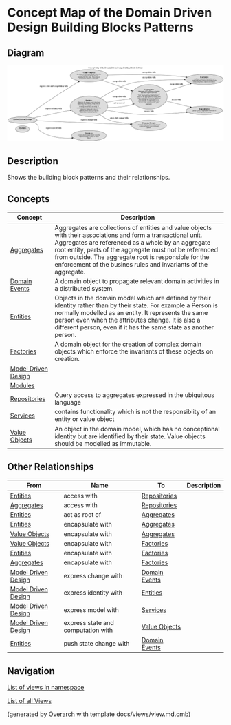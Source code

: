 # Concept Map of the Domain Driven Design Building Blocks Patterns

## Diagram
![Concept Map of the Domain Driven Design Building Blocks Patterns](../../../software-development/domain-driven-design/building-blocks/concept-view.png)

## Description
Shows the building block patterns and their relationships.

## Concepts
| Concept | Description |
|---|---|
| [Aggregates](../../../software-development/domain-driven-design/building-blocks/c-aggregates.md)| Aggregates are collections of entities and value objects with their associations and form a transactional unit. Aggregates are referenced as a whole by an aggregate root entity, parts of the aggregate must not be referenced from outside. The aggregate root is responsible for the enforcement of the busines rules and invariants of the aggregate. |
| [Domain Events](../../../software-development/domain-driven-design/building-blocks/c-domain-events.md)| A domain object to propagate relevant domain activities in a distributed system. |
| [Entities](../../../software-development/domain-driven-design/building-blocks/c-entities.md)| Objects in the domain model which are defined by their identity rather than by their state. For example a Person is normally modelled as an entity. It represents the same person even when the attributes change. It is also a different person, even if it has the same state as another person. |
| [Factories](../../../software-development/domain-driven-design/building-blocks/c-factories.md)| A domain object for the creation of complex domain objects which enforce the invariants of these objects on creation. |
| [Model Driven Design](../../../software-development/domain-driven-design/modelling/c-model-driven-design.md)|  |
| [Modules](../../../software-development/domain-driven-design/building-blocks/c-modules.md)|  |
| [Repositories](../../../software-development/domain-driven-design/building-blocks/c-repositories.md)| Query access to aggregates expressed in the ubiquitous language |
| [Services](../../../software-development/domain-driven-design/building-blocks/c-services.md)| contains functionality which is not the responsiblity of an entity or value object |
| [Value Objects](../../../software-development/domain-driven-design/building-blocks/c-value-objects.md)| An object in the domain model, which has no conceptional identity but are identified by their state. Value objects should be modelled as immutable. |

## Other Relationships
| From | Name | To | Description |
|---|---|---|---|
| [Entities](../../../software-development/domain-driven-design/building-blocks/c-entities.md) | access with | [Repositories](../../../software-development/domain-driven-design/building-blocks/c-repositories.md) |  |
| [Aggregates](../../../software-development/domain-driven-design/building-blocks/c-aggregates.md) | access with | [Repositories](../../../software-development/domain-driven-design/building-blocks/c-repositories.md) |  |
| [Entities](../../../software-development/domain-driven-design/building-blocks/c-entities.md) | act as root of | [Aggregates](../../../software-development/domain-driven-design/building-blocks/c-aggregates.md) |  |
| [Entities](../../../software-development/domain-driven-design/building-blocks/c-entities.md) | encapsulate with | [Aggregates](../../../software-development/domain-driven-design/building-blocks/c-aggregates.md) |  |
| [Value Objects](../../../software-development/domain-driven-design/building-blocks/c-value-objects.md) | encapsulate with | [Aggregates](../../../software-development/domain-driven-design/building-blocks/c-aggregates.md) |  |
| [Value Objects](../../../software-development/domain-driven-design/building-blocks/c-value-objects.md) | encapsulate with | [Factories](../../../software-development/domain-driven-design/building-blocks/c-factories.md) |  |
| [Entities](../../../software-development/domain-driven-design/building-blocks/c-entities.md) | encapsulate with | [Factories](../../../software-development/domain-driven-design/building-blocks/c-factories.md) |  |
| [Aggregates](../../../software-development/domain-driven-design/building-blocks/c-aggregates.md) | encapsulate with | [Factories](../../../software-development/domain-driven-design/building-blocks/c-factories.md) |  |
| [Model Driven Design](../../../software-development/domain-driven-design/modelling/c-model-driven-design.md) | express change with | [Domain Events](../../../software-development/domain-driven-design/building-blocks/c-domain-events.md) |  |
| [Model Driven Design](../../../software-development/domain-driven-design/modelling/c-model-driven-design.md) | express identity with | [Entities](../../../software-development/domain-driven-design/building-blocks/c-entities.md) |  |
| [Model Driven Design](../../../software-development/domain-driven-design/modelling/c-model-driven-design.md) | express model with | [Services](../../../software-development/domain-driven-design/building-blocks/c-services.md) |  |
| [Model Driven Design](../../../software-development/domain-driven-design/modelling/c-model-driven-design.md) | express state and computation with | [Value Objects](../../../software-development/domain-driven-design/building-blocks/c-value-objects.md) |  |
| [Entities](../../../software-development/domain-driven-design/building-blocks/c-entities.md) | push state change with | [Domain Events](../../../software-development/domain-driven-design/building-blocks/c-domain-events.md) |  |

## Navigation
[List of views in namespace](./views-in-namespace.md)

[List of all Views](../../../views.md)


(generated by [Overarch](https://github.com/soulspace-org/overarch) with template docs/views/view.md.cmb)

